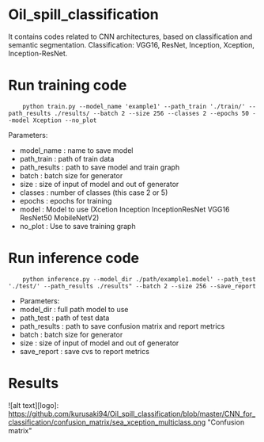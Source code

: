 # Oil_spill_classification
It contains codes related to CNN architectures, based on classification and semantic segmentation.  Classification: VGG16, ResNet, Inception, Xception, Inception-ResNet. 
 
 # Run training code 
 		python train.py --model_name 'example1' --path_train './train/' --path_results ./results/ --batch 2 --size 256 --classes 2 --epochs 50 --model Xception --no_plot

Parameters:
* model_name : name to save model
* path_train : path of train data
* path_results : path to save model and train graph
* batch : batch size for generator
* size : size of input of model and out of generator
* classes : number of classes (this case 2 or 5)
* epochs : epochs for training
* model : Model to use (Xcetion Inception InceptionResNet VGG16 ResNet50 MobileNetV2)
* no_plot : Use to save training graph

 # Run inference code
 
 		python inference.py --model_dir ./path/example1.model' --path_test './test/' --path_results ./results" --batch 2 --size 256 --save_report
   
* Parameters:
* model_dir : full path model to use
* path_test : path of test data
* path_results : path to save confusion matrix and report metrics
* batch : batch size for generator
* size : size of input of model and out of generator
* save_report : save cvs to report metrics

# Results
![alt text][logo]: https://github.com/kurusaki94/Oil_spill_classification/blob/master/CNN_for_classification/confusion_matrix/sea_xception_multiclass.png "Confusion matrix"
